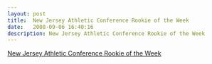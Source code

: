 ```yaml
---
layout: post
title:  New Jersey Athletic Conference Rookie of the Week
date:   2008-09-06 16:40:16
description: New Jersey Athletic Conference Rookie of the Week
---
```



[New Jersey Athletic Conference Rookie of the Week](http://www.njacsports.com/custompages/fhockey/Players%20of%20the%20Week/Past%20Seasons/2008.htm)

